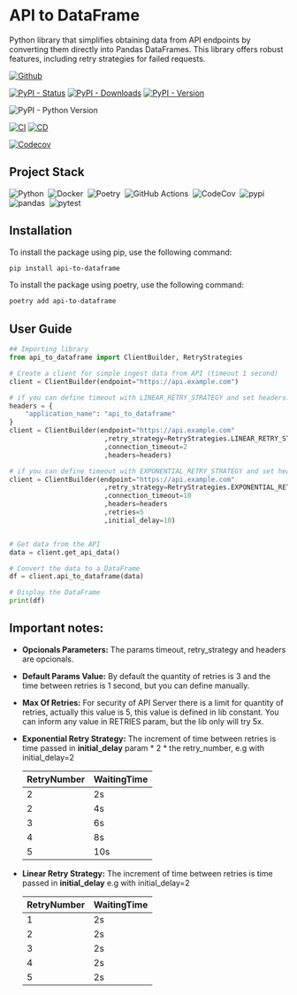 # API to DataFrame
Python library that simplifies obtaining data from API endpoints by converting them directly into Pandas DataFrames. This library offers robust features, including retry strategies for failed requests.

[![Github](https://img.shields.io/badge/-Go_to_Github_repository-05122A?style=flat&logo=github)](https://github.com/IvanildoBarauna/api-to-dataframe)

[![PyPI - Status](https://img.shields.io/pypi/status/api-to-dataframe?style=for-the-badge&logo=pypi)](https://pypi.org/project/api-to-dataframe/)
[![PyPI - Downloads](https://img.shields.io/pypi/dm/api-to-dataframe?style=for-the-badge&logo=pypi)](https://pypi.org/project/api-to-dataframe/)
[![PyPI - Version](https://img.shields.io/pypi/v/api-to-dataframe?style=for-the-badge&logo=pypi)](https://pypi.org/project/api-to-dataframe/#history)

![PyPI - Python Version](https://img.shields.io/pypi/pyversions/api-to-dataframe?style=for-the-badge&logo=python)

[![CI](https://img.shields.io/github/actions/workflow/status/IvanildoBarauna/api-to-dataframe/CI.yaml?&style=for-the-badge&logo=githubactions&cacheSeconds=60&label=Tests+and+pre+build)](https://github.com/IvanildoBarauna/api-to-dataframe/actions/workflows/CI.yaml)
[![CD](https://img.shields.io/github/actions/workflow/status/IvanildoBarauna/api-to-dataframe/CD.yaml?&style=for-the-badge&logo=githubactions&cacheSeconds=60&event=release&label=Package_publication)](https://github.com/IvanildoBarauna/api-to-dataframe/actions/workflows/CD.yaml)

[![Codecov](https://img.shields.io/codecov/c/github/IvanildoBarauna/api-to-dataframe?style=for-the-badge&logo=codecov)](https://app.codecov.io/gh/IvanildoBarauna/api-to-dataframe)

## Project Stack

![Python](https://img.shields.io/badge/-Python-05122A?style=flat&logo=python)&nbsp;
![Docker](https://img.shields.io/badge/-Docker-05122A?style=flat&logo=docker)&nbsp;
![Poetry](https://img.shields.io/badge/-Poetry-05122A?style=flat&logo=poetry)&nbsp;
![GitHub Actions](https://img.shields.io/badge/-GitHub_Actions-05122A?style=flat&logo=githubactions)&nbsp;
![CodeCov](https://img.shields.io/badge/-CodeCov-05122A?style=flat&logo=codecov)&nbsp;
![pypi](https://img.shields.io/badge/-pypi-05122A?style=flat&logo=pypi)&nbsp;
![pandas](https://img.shields.io/badge/-pandas-05122A?style=flat&logo=pandas)&nbsp;
![pytest](https://img.shields.io/badge/-pytest-05122A?style=flat&logo=pytest)&nbsp;


## Installation

To install the package using pip, use the following command:

```sh
pip install api-to-dataframe
```

To install the package using poetry, use the following command:

```sh
poetry add api-to-dataframe
```

## User Guide

``` python
## Importing library
from api_to_dataframe import ClientBuilder, RetryStrategies

# Create a client for simple ingest data from API (timeout 1 second)
client = ClientBuilder(endpoint="https://api.example.com")

# if you can define timeout with LINEAR_RETRY_STRATEGY and set headers:
headers = {
    "application_name": "api_to_dataframe"
}
client = ClientBuilder(endpoint="https://api.example.com"
                        ,retry_strategy=RetryStrategies.LINEAR_RETRY_STRATEGY
                        ,connection_timeout=2
                        ,headers=headers)

# if you can define timeout with EXPONENTIAL_RETRY_STRATEGY and set headers:
client = ClientBuilder(endpoint="https://api.example.com"
                        ,retry_strategy=RetryStrategies.EXPONENTIAL_RETRY_STRATEGY
                        ,connection_timeout=10
                        ,headers=headers
                        ,retries=5
                        ,initial_delay=10)


# Get data from the API
data = client.get_api_data()

# Convert the data to a DataFrame
df = client.api_to_dataframe(data)

# Display the DataFrame
print(df)
```

## Important notes:
* **Opcionals Parameters:** The params timeout, retry_strategy and headers are opcionals.
* **Default Params Value:** By default the quantity of retries is 3 and the time between retries is 1 second, but you can define manually.
* **Max Of Retries:** For security of API Server there is a limit for quantity of retries, actually this value is 5, this value is defined in lib constant. You can inform any value in RETRIES param, but the lib only will try 5x.
* **Exponential Retry Strategy:** The increment of time between retries is time passed in **initial_delay** param * 2 * the retry_number, e.g with initial_delay=2

    RetryNumber  | WaitingTime
    ------------ | -----------
    2            |  2s
    2            |  4s
    3            |  6s
    4            |  8s
    5            |  10s
* **Linear Retry Strategy:** The increment of time between retries is time passed in **initial_delay**
e.g with initial_delay=2

    RetryNumber  | WaitingTime
    ------------ | -----------
    1            |  2s
    2            |  2s
    3            |  2s
    4            |  2s
    5            |  2s
